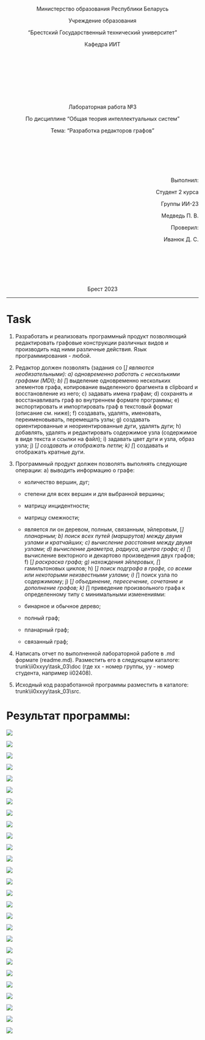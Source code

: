 <p align="center"> Министерство образования Республики Беларусь</p>
<p align="center">Учреждение образования</p>
<p align="center">“Брестский Государственный технический университет”</p>
<p align="center">Кафедра ИИТ</p>
<br><br><br><br><br><br><br>
<p align="center">Лабораторная работа №3</p>
<p align="center">По дисциплине “Общая теория интеллектуальных систем”</p>
<p align="center">Тема: “Разработка редакторов графов”</p>
<br><br><br><br><br>
<p align="right">Выполнил:</p>
<p align="right">Студент 2 курса</p>
<p align="right">Группы ИИ-23</p>
<p align="right">Медведь П. В.</p>
<p align="right">Проверил:</p>
<p align="right">Иванюк Д. С.</p>
<br><br><br><br><br>
<p align="center">Брест 2023</p>

---

# Task 
1. Разработать и реализовать программный продукт позволяющий редактировать графовые конструкции различных видов и производить над ними различные действия. Язык программирования - любой.

2. Редактор должен позволять (задания со [*] являются необязательными):
a) одновременно работать с несколькими графами (MDI);
b) [*] выделение одновременно нескольких элементов графа, копирование выделенного фрагмента в clipboard и восстановление из него;
c) задавать имена графам;
d) сохранять и восстанавливать граф во внутреннем формате программы;
e) экспортировать и импортировать граф в текстовый формат (описание см. ниже);
f) создавать, удалять, именовать, переименовывать, перемещать узлы;
g) создавать ориентированные и неориентированные дуги, удалять дуги;
h) добавлять, удалять и редактировать содержимое узла (содержимое в виде текста и ссылки на файл);
i) задавать цвет дуги и узла, образ узла;
j) [*] создавать и отображать петли;
k) [*] создавать и отображать кратные дуги.

3. Программный продукт должен позволять выполнять следующие операции:
a) выводить информацию о графе:

    *   количество вершин, дуг;
    *   степени для всех вершин и для выбранной вершины;
    *   матрицу инцидентности;
    *   матрицу смежности;
    *   является ли он деревом, полным, связанным, эйлеровым, [*] планарным;
b) поиск всех путей (маршрутов) между двумя узлами и кратчайших;
c) вычисление расстояния между двумя узлами;
d) вычисление диаметра, радиуса, центра графа;
e) [*] вычисление векторного и декартово произведения двух графов;
f) [*] раскраска графа;
g) нахождения эйлеровых, [*] гамильтоновых циклов;
h) [*] поиск подграфа в графе, со всеми или некоторыми неизвестными узлами;
i) [*] поиск узла по содержимому;
j) [*] объединение, пересечение, сочетание и дополнение графов;
k) [*] приведение произвольного графа к определенному типу с минимальными изменениями:

    *   бинарное и обычное дерево;
    *   полный граф;
    *   планарный граф;
    *   связанный граф;
5. Написать отчет по выполненной лабораторной работе в .md формате (readme.md). Разместить его в следующем каталоге: trunk\ii0xxyy\task_03\doc (где xx - номер группы, yy - номер студента, например ii02408).

6. Исходный код разработанной программы разместить в каталоге: trunk\ii0xxyy\task_03\src.
# Результат программы:
![](1.png)

![](2.png)

![](3.png)

![](4.png)

![](5.png)

![](25.png)

![](6.png)

![](7.png)

![](8.png)

![](24.png)

![](9.png)

![](10.png)

![](11.png)

![](27.png)

![](12.png)

![](13.png)

![](14.png)

![](26.png)

![](15.png)

![](16.png)

![](17.png)

![](18.png)

![](19.png)

![](20.png)

![](21.png)

![](22.png)

![](23.png)

